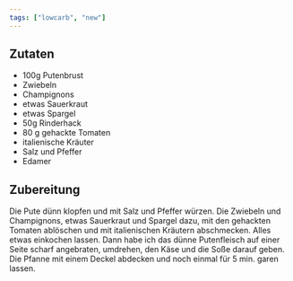 ```yaml
---
tags: ["lowcarb", "new"]
---
```


## Zutaten
- 100g  Putenbrust
- Zwiebeln
- Champignons
- etwas Sauerkraut
- etwas Spargel
- 50g Rinderhack
- 80 g gehackte Tomaten
- italienische Kräuter
- Salz und Pfeffer
- Edamer

## Zubereitung
Die Pute dünn klopfen und mit Salz und Pfeffer würzen.
Die Zwiebeln und Champignons, etwas Sauerkraut und Spargel dazu, mit den gehackten Tomaten ablöschen und mit italienischen Kräutern abschmecken. Alles etwas einkochen lassen.
Dann habe ich das dünne Putenfleisch auf einer Seite scharf angebraten, umdrehen, den Käse und die Soße darauf geben. Die Pfanne mit einem Deckel abdecken und noch einmal für 5 min. garen lassen.
